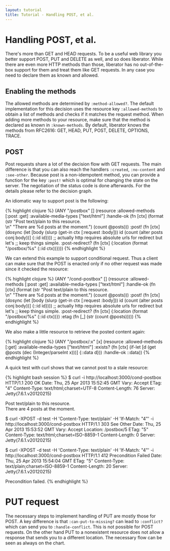 ```yaml
---
layout: tutorial
title: Tutorial - Handling POST, et al.
---
```

# Handling POST, et al.

There's more than GET and HEAD requests. To be a useful web library
you better support POST, PUT and DELETE as well, and so does
liberator. While there are even more HTTP methods than those, liberator
has no out-of-the-box support for them and treat them like GET requests.
In any case you need to declare them as known and allowed.

## Enabling the methods

The allowed methods are determined by ````:method-allowed?````. The
default implementation for this decision uses the resource key
````:allowed-methods```` to obtain a list of methods and checks if it
matches the request method. When adding more methods to your resource,
make sure that the method is declared as known in
````:known-methods````. By default, liberator knows the methods from
RFC2616: GET, HEAD, PUT, POST, DELETE, OPTIONS, TRACE.

## POST

Post requests share a lot of the decision flow with GET requests. The
main difference is that you can also reach the handlers
````:created````, ````:no-content```` and ````:see-other````. Because
post is a non-idempotent method, you can provide a function for the
key ````:post!```` which is optimal for changing the state on the
server. The negotiation of the status code is done afterwards. For the
details please refer to the decision graph.

An idiomatic way to support post is the following:

{% highlight clojure %}
  (ANY "/postbox" []
       (resource
        :allowed-methods [:post :get]
        :available-media-types ["text/html"]
        :handle-ok (fn [ctx]
                     (format  (str "<html>Post text/plain to this resource.<br>\n"
                                   "There are %d posts at the moment.")
                              (count @posts)))
        :post! (fn [ctx]
                 (dosync 
                  (let [body (slurp (get-in ctx [:request :body]))
                        id   (count (alter posts conj body))]
                    {::id id})))
        ;; actually http requires absolute urls for redirect but let's
        ;; keep things simple.
        :post-redirect? (fn [ctx] {:location (format "/postbox/%s" (::id ctx))})))
{% endhighlight %}

We can extend this example to support conditional request. Thus a
client can make sure that the POST is enacted only if no other request
was made since it checked the resource:

{% highlight clojure %}
    (ANY "/cond-postbox" []
       (resource
        :allowed-methods [:post :get]
        :available-media-types ["text/html"]
        :handle-ok (fn [ctx]
                     (format  (str "<html>Post text/plain to this resource.<br>\n"
                                   "There are %d posts at the moment.")
                              (count @posts)))
        :post! (fn [ctx]
                 (dosync 
                  (let [body (slurp (get-in ctx [:request :body]))
                        id   (count (alter posts conj body))]
                    {::id id})))
        ;; actually http requires absolute urls for redirect but let's
        ;; keep things simple.
        :post-redirect? (fn [ctx] {:location (format "/postbox/%s" (::id ctx))})
        :etag (fn [_] (str (count @posts)))))
{% endhighlight %}

We also make a little resource to retrieve the posted content again:

{% highlight clojure %}
    (ANY "/postbox/:x" [x]
       (resource
        :allowed-methods [:get]
        :available-media-types ["text/html"]
        :exists? (fn [ctx] (if-let [d (get @posts (dec (Integer/parseInt x)))] {::data d}))
        :handle-ok ::data))
{% endhighlight %}

A quick test with curl shows that we cannot post to a stale resource:

{% highlight bash session %}
$ curl -i http://localhost:3000/cond-postbox
HTTP/1.1 200 OK
Date: Thu, 25 Apr 2013 15:52:45 GMT
Vary: Accept
ETag: "4"
Content-Type: text/html;charset=UTF-8
Content-Length: 76
Server: Jetty(7.6.1.v20120215)

<html>Post text/plain to this resource.<br>
There are 4 posts at the moment.

$ curl -XPOST -d test -H 'Content-Type: text/plain' -H 'If-Match: "4"' -i http://localhost:3000/cond-postbox
HTTP/1.1 303 See Other
Date: Thu, 25 Apr 2013 15:53:52 GMT
Vary: Accept
Location: /postbox/5
ETag: "5"
Content-Type: text/html;charset=ISO-8859-1
Content-Length: 0
Server: Jetty(7.6.1.v20120215)

$ curl -XPOST -d test -H 'Content-Type: text/plain' -H 'If-Match: "4"' -i http://localhost:3000/cond-postbox
HTTP/1.1 412 Precondition Failed
Date: Thu, 25 Apr 2013 15:54:04 GMT
ETag: "5"
Content-Type: text/plain;charset=ISO-8859-1
Content-Length: 20
Server: Jetty(7.6.1.v20120215)

Precondition failed.
{% endhighlight %}

# PUT request

The necessary steps to implement handling of PUT are mostly those for
POST. A key difference is that ````:can-put-to-missing?```` can lead
to ````:conflict?```` which can send you to ````:handle-conflict````.
This is not possible for POST requests. On the other hand PUT to a
nonexistent resource does not allow a response that sends you to a
different location. The necessary flow can be seen as always on the
chart.
